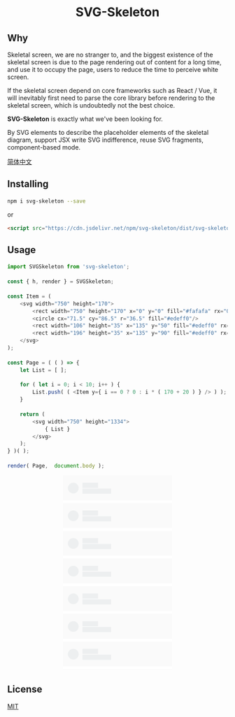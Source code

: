 <h1 align="center"> SVG-Skeleton </h1>

## Why

Skeletal screen, we are no stranger to, and the biggest existence of the skeletal screen is due to the page rendering out of content for a long time, and use it to occupy the page, users to reduce the time to perceive white screen.

If the skeletal screen depend on core frameworks such as React / Vue, it will inevitably first need to parse the core library before rendering to the skeletal screen, which is undoubtedly not the best choice.

**SVG-Skeleton** is exactly what we've been looking for.

By SVG elements to describe the placeholder elements of the skeletal diagram, support JSX write SVG indifference, reuse SVG fragments, component-based mode.

[简体中文](./README.zh-CN.md)

## Installing

```sh
npm i svg-skeleton --save
```

or

```html
<script src="https://cdn.jsdelivr.net/npm/svg-skeleton/dist/svg-skeleton.min.js"></script>
```

## Usage

```js
import SVGSkeleton from 'svg-skeleton';

const { h, render } = SVGSkeleton;

const Item = (
    <svg width="750" height="170">
        <rect width="750" height="170" x="0" y="0" fill="#fafafa" rx="0" ry="0"/>
        <circle cx="71.5" cy="86.5" r="36.5" fill="#edeff0"/>
        <rect width="106" height="35" x="135" y="50" fill="#edeff0" rx="0" ry="0"/>
        <rect width="196" height="35" x="135" y="90" fill="#edeff0" rx="0" ry="0"/>
    </svg>
);

const Page = ( ( ) => {
    let List = [ ];

    for ( let i = 0; i < 10; i++ ) {
        List.push( ( <Item y={ i == 0 ? 0 : i * ( 170 + 20 ) } /> ) );
    }

    return (
        <svg width="750" height="1334">
            { List }
        </svg>
    );
} )( );

render( Page,  document.body );
```

<p align="center">
    <img src="./README/iPhone7.png" width="250px">
</p>

## License

[MIT](./LICENSE)
